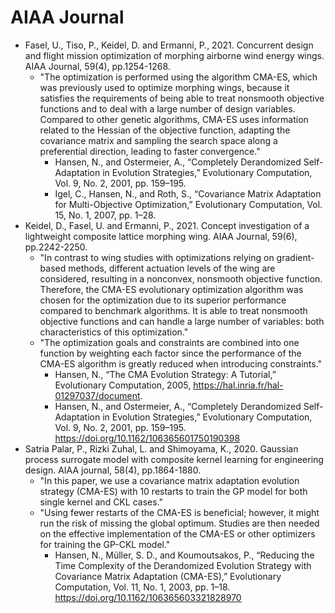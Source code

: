 # AIAA Journal

* Fasel, U., Tiso, P., Keidel, D. and Ermanni, P., 2021. Concurrent design and flight mission optimization of morphing airborne wind energy wings. AIAA Journal, 59(4), pp.1254-1268.
  * "The optimization is performed using the algorithm CMA-ES, which was previously used to optimize morphing wings, because it satisfies the requirements of being able to treat nonsmooth objective functions and to deal with a large number of design variables. Compared to other genetic algorithms, CMA-ES uses information related to the Hessian of the objective function, adapting the covariance matrix and sampling the search space along a preferential direction, leading to faster convergence."
    * Hansen, N., and Ostermeier, A., “Completely Derandomized Self-Adaptation in Evolution Strategies,” Evolutionary Computation, Vol. 9, No. 2, 2001, pp. 159–195.
    * Igel, C., Hansen, N., and Roth, S., “Covariance Matrix Adaptation for Multi-Objective Optimization,” Evolutionary Computation, Vol. 15, No. 1, 2007, pp. 1–28.
* Keidel, D., Fasel, U. and Ermanni, P., 2021. Concept investigation of a lightweight composite lattice morphing wing. AIAA Journal, 59(6), pp.2242-2250.
  * "In contrast to wing studies with optimizations relying on gradient-based methods, different actuation levels of the wing are considered, resulting in a nonconvex, nonsmooth objective function. Therefore, the CMA-ES evolutionary optimization algorithm was chosen for the optimization due to its superior performance compared to benchmark algorithms. It is able to treat nonsmooth objective functions and can handle a large number of variables: both characteristics of this optimization."
  * "The optimization goals and constraints are combined into one function by weighting each factor since the performance of the CMA-ES algorithm is greatly reduced when introducing constraints."
    * Hansen, N., “The CMA Evolution Strategy: A Tutorial,” Evolutionary Computation, 2005, https://hal.inria.fr/hal-01297037/document.
    * Hansen, N., and Ostermeier, A., “Completely Derandomized Self-Adaptation in Evolution Strategies,” Evolutionary Computation, Vol. 9, No. 2, 2001, pp. 159–195. https://doi.org/10.1162/106365601750190398
* Satria Palar, P., Rizki Zuhal, L. and Shimoyama, K., 2020. Gaussian process surrogate model with composite kernel learning for engineering design. AIAA journal, 58(4), pp.1864-1880.
  * "In this paper, we use a covariance matrix adaptation evolution strategy (CMA-ES) with 10 restarts to train the GP model for both single kernel and CKL cases."
  * "Using fewer restarts of the CMA-ES is beneficial; however, it might run the risk of missing the global optimum. Studies are then needed on the effective implementation of the CMA-ES or other optimizers for training the GP-CKL model."
    * Hansen, N., Müller, S. D., and Koumoutsakos, P., “Reducing the Time Complexity of the Derandomized Evolution Strategy with Covariance Matrix Adaptation (CMA-ES),” Evolutionary Computation, Vol. 11, No. 1, 2003, pp. 1–18. https://doi.org/10.1162/106365603321828970
